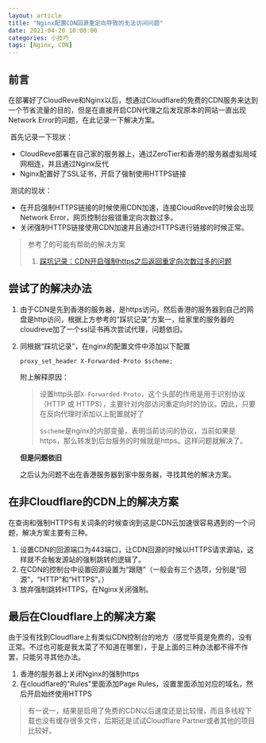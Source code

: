 ```yaml
---
layout: article
title: "Nginx配置CDN回源重定向导致的无法访问问题"
date: 2021-04-20 10:00:00
categories: 小技巧 
tags: [Nginx, CDN]
---
```


## 前言

​    在部署好了CloudReve和Nginx以后，想通过Cloudflare的免费的CDN服务来达到一个节省流量的目的，但是在直接开启CDN代理之后发现原本的网站一直出现Network Error的问题，在此记录一下解决方案。

​    首先记录一下现状：

* CloudReve部署在自己家的服务器上，通过ZeroTier和香港的服务器虚拟局域网相连，并且通过Nginx反代
* Nginx配置好了SSL证书，开启了强制使用HTTPS链接

​    测试的现状：

* 在开启强制HTTPS链接的时候使用CDN加速，连接CloudReve的时候会出现Network Error，网页控制台报错重定向次数过多。
* 关闭强制HTTPS链接使用CDN加速并且通过HTTPS进行链接的时候正常。

> 参考了的可能有帮助的解决方案
>
> 1. [踩坑记录：CDN开启强制https之后返回重定向次数过多的问题](https://www.dyxmq.cn/uncategorized/踩坑记录：cdn开启强制https之后返回重定向次数过多的.html)

## 尝试了的解决办法

1. 由于CDN是先到香港的服务器，是https访问，然后香港的服务器到自己的网盘是http访问，根据上方参考的"踩坑记录"方案一，给家里的服务器的cloudreve加了一个ssl证书再次尝试代理，问题依旧。

2. 同根据“踩坑记录”，在nginx的配置文件中添加以下配置

   `proxy_set_header X-Forwarded-Proto $scheme;`

   附上解释原因：

   > 设置http头部`X-Forwarded-Proto`，这个头部的作用是用于识别协议（HTTP 或 HTTPS），主要针对内部访问重定向时的协议。因此，只要在反向代理时添加以上配置就好了
   >
   > `$scheme`是nginx的内部变量，表明当前访问的协议，当前如果是https，那么转发到后台服务的时候就是https。这样问题就解决了。

   **但是问题依旧**

   之后认为问题不出在香港服务器到家中服务器，寻找其他的解决方案。

## 在非Cloudflare的CDN上的解决方案

​    在查询和强制HTTPS有关词条的时候查询到这是CDN云加速很容易遇到的一个问题，解决方案主要有三种。

1. 设置CDN的回源端口为443端口，让CDN回源的时候以HTTPS请求源站，这样就不会触发源站的强制跳转的逻辑了。
2. 在CDN的控制台中设置回源设置为“跟随”（一般会有三个选项，分别是“回源”，“HTTP”和“HTTPS”。）
3. 放弃强制跳转HTTPS，在Nginx关闭强制。

## 最后在Cloudflare上的解决方案

​    由于没有找到Cloudflare上有类似CDN控制台的地方（感觉毕竟是免费的，没有正常。不过也可能是我太菜了不知道在哪里），于是上面的三种办法都不得不作罢，只能另寻其他办法。

1. 香港的服务器上关闭Nginx的强制https
2. 在cloudflare的"Rules"里面添加Page Rules，设置里面添加对应的域名，然后开启始终使用HTTPS

> 有一说一，结果是启用了免费的CDN以后速度还是比较慢，而且多线程下载也没有缓存很多文件，后期还是试试Cloudflare Partner或者其他的项目比较好。
